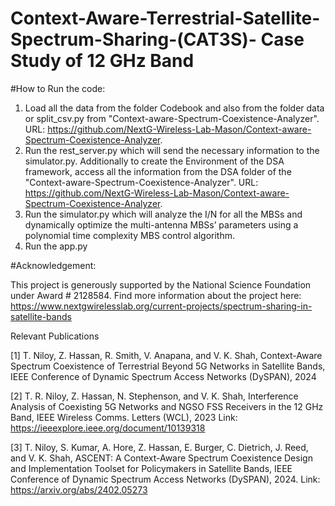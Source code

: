 # Context-Aware-Terrestrial-Satellite-Spectrum-Sharing-(CAT3S)- Case Study of 12 GHz Band



#How to Run the code:

1. Load all the data from the folder Codebook and also from the folder data or split_csv.py from "Context-aware-Spectrum-Coexistence-Analyzer". URL: https://github.com/NextG-Wireless-Lab-Mason/Context-aware-Spectrum-Coexistence-Analyzer.
2. Run the rest_server.py which will send the necessary information to the simulator.py. Additionally to create the Environment of the DSA framework, access all the information from the DSA folder of the "Context-aware-Spectrum-Coexistence-Analyzer". URL: https://github.com/NextG-Wireless-Lab-Mason/Context-aware-Spectrum-Coexistence-Analyzer.
4. Run the simulator.py which will analyze the I/N for all the MBSs and dynamically optimize the multi-antenna MBSs’ parameters using a polynomial time complexity MBS control algorithm.
5. Run the app.py

#Acknowledgement:

This project is generously supported by the National Science Foundation under Award # 2128584. Find more information about the project here: https://www.nextgwirelesslab.org/current-projects/spectrum-sharing-in-satellite-bands

Relevant Publications

[1] T. Niloy, Z. Hassan, R. Smith, V. Anapana, and V. K. Shah, Context-Aware Spectrum Coexistence of Terrestrial Beyond 5G Networks in Satellite Bands, IEEE Conference of Dynamic Spectrum Access Networks (DySPAN), 2024

[2] T. R. Niloy, Z. Hassan, N. Stephenson, and V. K. Shah, Interference Analysis of Coexisting 5G Networks and NGSO FSS Receivers in the 12 GHz Band, IEEE Wireless Comms. Letters (WCL), 2023 Link: https://ieeexplore.ieee.org/document/10139318

[3] T. Niloy, S. Kumar, A. Hore, Z. Hassan, E. Burger, C. Dietrich, J. Reed, and V. K. Shah, ASCENT: A Context-Aware Spectrum Coexistence Design and Implementation Toolset for Policymakers in Satellite Bands, IEEE Conference of Dynamic Spectrum Access Networks (DySPAN), 2024. Link: https://arxiv.org/abs/2402.05273


